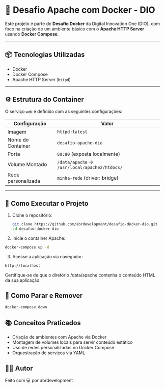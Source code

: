 # 🧪 Desafio Apache com Docker - DIO

Este projeto é parte do **Desafio Docker** da Digital Innovation One (DIO), com foco na criação de um ambiente básico com o **Apache HTTP Server** usando **Docker Compose**.

---

## 📦 Tecnologias Utilizadas

- Docker
- Docker Compose
- Apache HTTP Server (`httpd`)

---

## ⚙️ Estrutura do Container

O serviço `web` é definido com as seguintes configurações:

| Configuração       | Valor                                               |
|--------------------|-----------------------------------------------------|
| Imagem             | `httpd:latest`                                      |
| Nome do Container  | `desafio-apache-dio`                                |
| Porta              | `80:80` (exposta localmente)                        |
| Volume Montado     | `/data/apache` → `/usr/local/apache2/htdocs/`       |
| Rede personalizada | `minha-rede` (driver: bridge)                       |

---

## 🚀 Como Executar o Projeto

1. Clone o repositório:

   ```bash
   git clone https://github.com/abrdevelopment/desafio-docker-dio.git
   cd desafio-docker-dio
   ```

2. Inicie o container Apache:

```bash
docker-compose up -d
```

3. Acesse a aplicação via navegador:
```bash
http://localhost
```
Certifique-se de que o diretório /data/apache contenha o conteúdo HTML da sua aplicação.

## 🛑 Como Parar e Remover

```bash
docker-compose down
```

## 📚 Conceitos Praticados
- Criação de ambientes com Apache via Docker
- Montagem de volumes locais para servir conteúdo estático
- Uso de redes personalizadas no Docker Compose
- Orquestração de serviços via YAML

## 👨‍💻 Autor
Feito com 💻 por abrdevelopment
